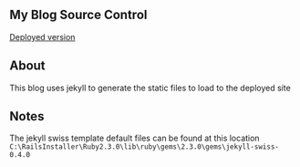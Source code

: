 ## My Blog Source Control
[Deployed version](http://blog.grantemersonharper.com)

## About
This blog uses jekyll to generate the static files to load to the deployed site

## Notes
The jekyll swiss template default files can be found at this location
`C:\RailsInstaller\Ruby2.3.0\lib\ruby\gems\2.3.0\gems\jekyll-swiss-0.4.0`
